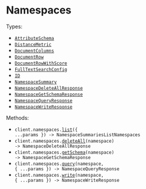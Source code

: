 # Namespaces

Types:

- <code><a href="./src/resources/namespaces.ts">AttributeSchema</a></code>
- <code><a href="./src/resources/namespaces.ts">DistanceMetric</a></code>
- <code><a href="./src/resources/namespaces.ts">DocumentColumns</a></code>
- <code><a href="./src/resources/namespaces.ts">DocumentRow</a></code>
- <code><a href="./src/resources/namespaces.ts">DocumentRowWithScore</a></code>
- <code><a href="./src/resources/namespaces.ts">FullTextSearchConfig</a></code>
- <code><a href="./src/resources/namespaces.ts">ID</a></code>
- <code><a href="./src/resources/namespaces.ts">NamespaceSummary</a></code>
- <code><a href="./src/resources/namespaces.ts">NamespaceDeleteAllResponse</a></code>
- <code><a href="./src/resources/namespaces.ts">NamespaceGetSchemaResponse</a></code>
- <code><a href="./src/resources/namespaces.ts">NamespaceQueryResponse</a></code>
- <code><a href="./src/resources/namespaces.ts">NamespaceWriteResponse</a></code>

Methods:

- <code title="get /v1/namespaces">client.namespaces.<a href="./src/resources/namespaces.ts">list</a>({ ...params }) -> NamespaceSummariesListNamespaces</code>
- <code title="delete /v2/namespaces/{namespace}">client.namespaces.<a href="./src/resources/namespaces.ts">deleteAll</a>(namespace) -> NamespaceDeleteAllResponse</code>
- <code title="get /v1/namespaces/{namespace}/schema">client.namespaces.<a href="./src/resources/namespaces.ts">getSchema</a>(namespace) -> NamespaceGetSchemaResponse</code>
- <code title="post /v1/namespaces/{namespace}/query">client.namespaces.<a href="./src/resources/namespaces.ts">query</a>(namespace, { ...params }) -> NamespaceQueryResponse</code>
- <code title="post /v2/namespaces/{namespace}">client.namespaces.<a href="./src/resources/namespaces.ts">write</a>(namespace, { ...params }) -> NamespaceWriteResponse</code>
